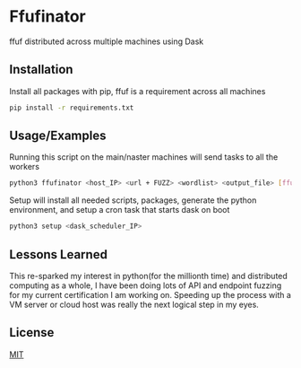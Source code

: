 
# Ffufinator

ffuf distributed across multiple machines using Dask

## Installation

Install all packages with pip, ffuf is a requirement across all machines 

```bash
pip install -r requirements.txt
```

## Usage/Examples

Running this script on the main/naster machines will send tasks to all the workers
```bash
python3 ffufinator <host_IP> <url + FUZZ> <wordlist> <output_file> [ffuf_arguments]

```

Setup will install all needed scripts, packages, generate the python environment, and setup a cron task that starts dask on boot
```bash
python3 setup <dask_scheduler_IP>
```

## Lessons Learned

This re-sparked my interest in python(for the millionth time) and distributed computing as a whole, I have been doing lots of API and endpoint fuzzing for my current certification I am working on. Speeding up the process with a VM server or cloud host was really the next logical step in my eyes. 

## License

[MIT](https://choosealicense.com/licenses/mit/)
